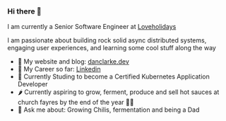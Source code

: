 ### Hi there 👋

I am currently a Senior Software Engineer at [Loveholidays](https://careers.loveholidays.com/) 

I am passionate about building rock solid async distributed systems, engaging user experiences, and learning some cool stuff along the way

- 📙 My website and blog: [danclarke.dev](https://danclarke.dev/)
- 🧳 My Career so far: [Linkedin](https://www.linkedin.com/in/danielclarkesoftwareengineer/)
- 🦾 Currently Studing to become a Certified Kubernetes Application Developer
- 🌶️ Currently aspiring to grow, ferment, produce and sell hot sauces at church fayres by the end of the year 🏴‍☠️
- 📩 Ask me about: Growing Chilis, fermentation and being a Dad
